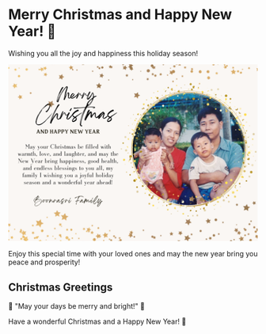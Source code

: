 # Merry Christmas and Happy New Year! 🎄

Wishing you all the joy and happiness this holiday season! 

![Boonrasri Family](Picture/Boonrasri-Family.png)

Enjoy this special time with your loved ones and may the new year bring you peace and prosperity!

## Christmas Greetings
🎅 "May your days be merry and bright!" 🌟

Have a wonderful Christmas and a Happy New Year! 🎁

